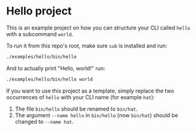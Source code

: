 # Hello project

This is an example project on how you can structure your CLI called `hello`
with a subcommand `world`.

To run it from this repo's root, make sure `sub` is installed and run:

```sh
./examples/hello/bin/hello
```

And to actually print "Hello, world!" run:

```sh
./examples/hello/bin/hello world
```

If you want to use this project as a template, simply replace the two
occurrences of `hello` with your CLI name (for example `hat`):

1. The file `bin/hello` should be renamed to `bin/hat`.
2. The argument `--name hello` in `bin/hello` (now `bin/hat`) should be changed
   to `--name hat`.
